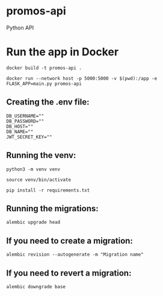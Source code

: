 # promos-api
Python API 

# Run the app in Docker
`docker build -t promos-api .`

`docker run --network host -p 5000:5000 -v $(pwd):/app -e FLASK_APP=main.py promos-api`

## Creating the .env file:
```
DB_USERNAME=""
DB_PASSWORD=""
DB_HOST=""
DB_NAME=""
JWT_SECRET_KEY=""
```

## Running the venv:
`python3 -m venv venv`

`source venv/bin/activate`

`pip install -r requirements.txt`

## Running the migrations:
`alembic upgrade head`

## If you need to create a migration:
`alembic revision --autogenerate -m "Migration name"`

## If you need to revert a migration:
`alembic downgrade base`